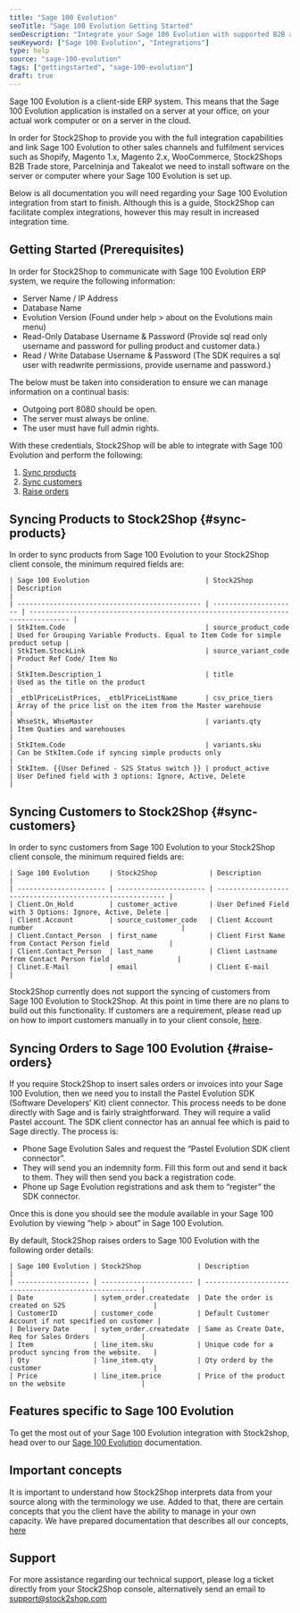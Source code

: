 ```yaml
---
title: "Sage 100 Evolution"
seoTitle: "Sage 100 Evolution Getting Started"
seoDescription: "Integrate your Sage 100 Evolution with supported B2B and B2C Systems through Stock2Shop"
seoKeyword: ["Sage 100 Evolution", "Integrations"]
type: help
source: "sage-100-evolution"
tags: ["gettingstarted", "sage-100-evolution"]
draft: true
---
```


Sage 100 Evolution is a client-side ERP system. 
This means that the Sage 100 Evolution application is installed on a 
server at your office, on your actual work computer or on a 
server in the cloud. 

In order for Stock2Shop to provide you 
with the full integration capabilities and link Sage 100 Evolution
to other sales channels and fulfilment services such as 
Shopify, Magento 1.x, Magento 2.x, WooCommerce, Stock2Shops B2B Trade store, 
Parcelninja and Takealot we need to install software on the server or computer where your Sage 100 Evolution is set up. 

Below is all documentation you will need regarding your Sage 100 Evolution integration from start to finish.
Although this is a guide, Stock2Shop can facilitate complex integrations, however this may result in increased integration time.

## Getting Started (Prerequisites)
In order for Stock2Shop to communicate with Sage 100 Evolution ERP system, 
we require the following information:

- Server Name / IP Address
- Database Name
- Evolution Version (Found under help > about on the Evolutions main menu)
- Read-Only Database Username & Password (Provide sql read only username and password for pulling product and customer data.)
- Read / Write Database Username & Password (The SDK requires a sql user with readwrite permissions, provide username and password.)

The below must be taken into consideration to ensure we can manage information on a continual basis:

- Outgoing port 8080 should be open.
- The server must always be online.
- The user must have full admin rights.

With these credentials, Stock2Shop will be able to integrate with 
Sage 100 Evolution and perform the following:

1. [Sync products](#sync-products) 
2. [Sync customers](#sync-customers) 
3. [Raise orders](#raise-orders) 

## Syncing Products to Stock2Shop {#sync-products}
In order to sync products from Sage 100 Evolution to your Stock2Shop client console, 
the minimum required fields are:

```
| Sage 100 Evolution                             | Stock2Shop            | Description                                                                      |
| ---------------------------------------------- | --------------------- | -------------------------------------------------------------------------------- |
| StkItem.Code                                   | source_product_code   | Used for Grouping Variable Products. Equal to Item Code for simple product setup |
| StkItem.StockLink                              | source_variant_code   | Product Ref Code/ Item No                                                        |
| StkItem.Description_1                          | title                 | Used as the title on the product                                                 |
| _etblPriceListPrices, _etblPriceListName       | csv_price_tiers       | Array of the price list on the item from the Master warehouse                    |
| WhseStk, WhseMaster                            | variants.qty          | Item Quaties and warehouses                                                      |
| StkItem.Code                                   | variants.sku          | Can be StkItem.Code if syncing simple products only                              |
| StkItem. {{User Defined - S2S Status switch }} | product_active        | User Defined field with 3 options: Ignore, Active, Delete                        |

 ```

## Syncing Customers to Stock2Shop {#sync-customers}
In order to sync customers from Sage 100 Evolution to your Stock2Shop client console, 
the minimum required fields are:

```
| Sage 100 Evolution     | Stock2Shop             | Description                                               |
| ---------------------- | ---------------------- | --------------------------------------------------------- |
| Client.On_Hold         | customer_active        | User Defined Field with 3 Options: Ignore, Active, Delete |
| Client.Account         | source_customer_code   | Client Account number                                     |
| Client.Contact_Person  | first_name             | Client First Name from Contact Person field               |
| Client.Contact_Person  | last_name              | Client Lastname from Contact Person field                 |
| Clinet.E-Mail          | email                  | Client E-mail                                             |
 ```
 
Stock2Shop currently does not support the syncing of customers from Sage 100 Evolution to Stock2Shop. 
At this point in time there are no plans to build out this functionality. 
If customers are a requirement, please read up on how to import customers manually in to your client console, [here](/help/how-it-works-customer-import "Manually import customers into Stock2Shop").
 
## Syncing Orders to Sage 100 Evolution {#raise-orders}
If you require Stock2Shop to insert sales orders or invoices into your Sage 100 Evolution, then we need you to install the Pastel Evolution SDK (Software Developers’ Kit) client connector. 
This process needs to be done directly with Sage and is fairly straightforward. 
They will require a valid Pastel account. The SDK client connector has an annual fee which is paid to Sage directly. The process is:

- Phone Sage Evolution Sales and request the “Pastel Evolution SDK client connector”.
- They will send you an indemnity form. Fill this form out and send it back to them. They will then send you back a registration code.
- Phone up Sage Evolution registrations and ask them to “register” the SDK connector.

Once this is done you should see the module available in your Sage 100 Evolution by viewing “help > about” in Sage 100 Evolution.

By default, Stock2Shop raises orders to Sage 100 Evolution with the following order details:

```
| Sage 100 Evolution | Stock2Shop              | Description                                           |
| ------------------ | ----------------------- | ----------------------------------------------------- |
| Date               | sytem_order.createdate  | Date the order is created on S2S                      |
| CustomerID         | customer_code           | Default Customer Account if not specified on customer |
| Delivery Date      | sytem_order.createdate  | Same as Create Date, Req for Sales Orders             |
| Item               | line_item.sku           | Unique code for a product syncing from the website.   |
| Qty                | line_item.qty           | Qty orderd by the customer                            |
| Price              | line_item.price         | Price of the product on the website                   |
 ```

## Features specific to Sage 100 Evolution
To get the most out of your Sage 100 Evolution integration with Stock2shop, 
head over to our [Sage 100 Evolution](/help/features-sage-100-evolution "Sage 100 Evolution features") documentation.

## Important concepts 
It is important to understand how Stock2Shop interprets data from your source 
along with the terminology we use. Added to that, there are certain concepts that you 
the client have the ability to manage in your own capacity. We have prepared 
documentation that describes all our concepts, [here](/help/how-it-works "How it works")

## Support
For more assistance regarding our technical support, please log a ticket
directly from your Stock2Shop console, alternatively send an email to support@stock2shop.com